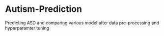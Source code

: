 # Autism-Prediction
Predicting ASD and comparing various model after data pre-processing and hyperparamter tuning
